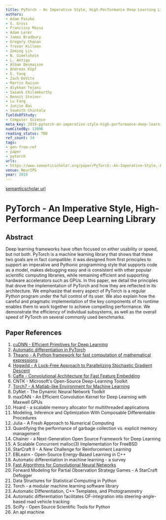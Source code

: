 ```yaml
---
title: PyTorch - An Imperative Style, High-Performance Deep Learning Library
authors:
- Adam Paszke
- S. Gross
- Francisco Massa
- Adam Lerer
- James Bradbury
- Gregory Chanan
- Trevor Killeen
- Zeming Lin
- N. Gimelshein
- L. Antiga
- Alban Desmaison
- Andreas Köpf
- E. Yang
- Zach DeVito
- Martin Raison
- Alykhan Tejani
- Sasank Chilamkurthy
- Benoit Steiner
- Lu Fang
- Junjie Bai
- Soumith Chintala
fieldsOfStudy:
- Computer Science
meta_key: 2019-pytorch-an-imperative-style-high-performance-deep-learning-library
numCitedBy: 13996
reading_status: TBD
ref_count: 34
tags:
- gen-from-ref
- paper
- pytorch
urls:
- https://www.semanticscholar.org/paper/PyTorch:-An-Imperative-Style,-High-Performance-Deep-Paszke-Gross/3c8a456509e6c0805354bd40a35e3f2dbf8069b1?sort=total-citations
venue: NeurIPS
year: 2019
---
```


[semanticscholar url](https://www.semanticscholar.org/paper/PyTorch:-An-Imperative-Style,-High-Performance-Deep-Paszke-Gross/3c8a456509e6c0805354bd40a35e3f2dbf8069b1?sort=total-citations)

# PyTorch - An Imperative Style, High-Performance Deep Learning Library

## Abstract

Deep learning frameworks have often focused on either usability or speed, but not both. PyTorch is a machine learning library that shows that these two goals are in fact compatible: it was designed from first principles to support an imperative and Pythonic programming style that supports code as a model, makes debugging easy and is consistent with other popular scientific computing libraries, while remaining efficient and supporting hardware accelerators such as GPUs. In this paper, we detail the principles that drove the implementation of PyTorch and how they are reflected in its architecture. We emphasize that every aspect of PyTorch is a regular Python program under the full control of its user. We also explain how the careful and pragmatic implementation of the key components of its runtime enables them to work together to achieve compelling performance. We demonstrate the efficiency of individual subsystems, as well as the overall speed of PyTorch on several commonly used benchmarks.

## Paper References

1. [cuDNN - Efficient Primitives for Deep Learning](2014-cudnn-efficient-primitives-for-deep-learning.md)
2. [Automatic differentiation in PyTorch](2017-automatic-differentiation-in-pytorch.md)
3. [Theano - A Python framework for fast computation of mathematical expressions](2016-theano-a-python-framework-for-fast-computation-of-mathematical-expressions.md)
4. [Hogwild - A Lock-Free Approach to Parallelizing Stochastic Gradient Descent](2011-hogwild-a-lock-free-approach-to-parallelizing-stochastic-gradient-descent.md)
5. [Caffe - Convolutional Architecture for Fast Feature Embedding](2014-caffe-convolutional-architecture-for-fast-feature-embedding.md)
6. CNTK - Microsoft's Open-Source Deep-Learning Toolkit
7. [Torch7 - A Matlab-like Environment for Machine Learning](2011-torch7-a-matlab-like-environment-for-machine-learning.md)
8. DyNet - The Dynamic Neural Network Toolkit
9. maxDNN - An Efficient Convolution Kernel for Deep Learning with Maxwell GPUs
10. Hoard - a scalable memory allocator for multithreaded applications
11. Modeling, Inference and Optimization With Composable Differentiable Procedures
12. Julia - A Fresh Approach to Numerical Computing
13. Quantifying the performance of garbage collection vs. explicit memory management
14. Chainer - a Next-Generation Open Source Framework for Deep Learning
15. A Scalable Concurrent malloc(3) Implementation for FreeBSD
16. StarCraft II - A New Challenge for Reinforcement Learning
17. EBLearn - Open-Source Energy-Based Learning in C++
18. Automatic differentiation in machine learning - a survey
19. [Fast Algorithms for Convolutional Neural Networks](2016-fast-algorithms-for-convolutional-neural-networks.md)
20. Forward Modeling for Partial Observation Strategy Games - A StarCraft Defogger
21. Data Structures for Statistical Computing in Python
22. Torch - a modular machine learning software library
23. Automatic Differentiation, C++ Templates, and Photogrammetry
24. Automatic differentiation facilitates OF-integration into steering-angle-based road vehicle tracking
25. SciPy - Open Source Scientific Tools for Python
26. An apl machine
